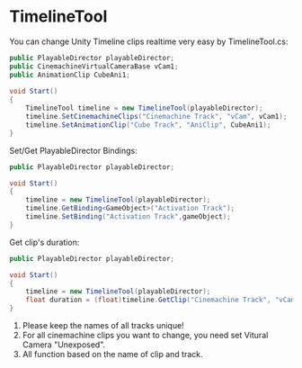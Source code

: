 # TimelineTool

You can change Unity Timeline clips realtime very easy by TimelineTool.cs:
```C#
public PlayableDirector playableDirector;
public CinemachineVirtualCameraBase vCam1;
public AnimationClip CubeAni1;
    
void Start()
{
    TimelineTool timeline = new TimelineTool(playableDirector);
    timeline.SetCinemachineClips("Cinemachine Track", "vCam", vCam1);
    timeline.SetAnimationClip("Cube Track", "AniClip", CubeAni1);
}
```

Set/Get PlayableDirector Bindings:
```C#
public PlayableDirector playableDirector;

void Start()
{
    timeline = new TimelineTool(playableDirector);
    timeline.GetBinding<GameObject>("Activation Track");
    timeline.SetBinding("Activation Track",gameObject);
}
```

Get clip's duration:
```C#
public PlayableDirector playableDirector;

void Start()
{
    timeline = new TimelineTool(playableDirector);
    float duration = (float)timeline.GetClip("Cinemachine Track", "vCam").duration;
}
```

1. Please keep the names of all tracks unique!
2. For all cinemachine clips you want to change, you need set Vitural Camera "Unexposed".
3. All function based on the name of clip and track.

